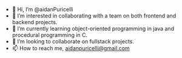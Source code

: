 - 👋 Hi, I’m @aidanPuricelli
- 👀 I’m interested in collaborating with a team on both frontend and backend projects.
- 🌱 I’m currently learning object-oriented programming in java and procedural programming in C.
- 💞️ I’m looking to collaborate on fullstack projects.
- 📫 How to reach me, aidanpuricelli@gmail.com


